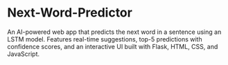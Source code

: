 # Next-Word-Predictor
An AI-powered web app that predicts the next word in a sentence using an LSTM model. Features real-time suggestions, top-5 predictions with confidence scores, and an interactive UI built with Flask, HTML, CSS, and JavaScript.
